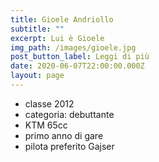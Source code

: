 ```yaml
---
title: Gioele Andriollo
subtitle: ""
excerpt: Lui è Gioele
img_path: /images/gioele.jpg
post_button_label: Leggi di più
date: 2020-06-07T22:00:00.000Z
layout: page
---
```

* classe 2012
* categoria: debuttante
* KTM 65cc
* primo anno di gare
* pilota preferito Gajser